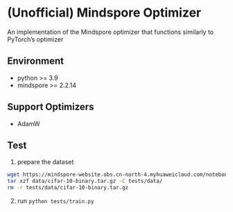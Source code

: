 # (Unofficial) Mindspore Optimizer

An implementation of the Mindspore optimizer that functions similarly to PyTorch’s optimizer

## Environment

- python >= 3.9
- mindspore >= 2.2.14

## Support Optimizers

- AdamW

## Test

1. prepare the dataset

```bash
wget https://mindspore-website.obs.cn-north-4.myhuaweicloud.com/notebook/datasets/cifar-10-binary.tar.gz -P tests/data/
tar xzf data/cifar-10-binary.tar.gz -C tests/data/
rm -r tests/data/cifar-10-binary.tar.gz
```

2. run `python tests/train.py`
